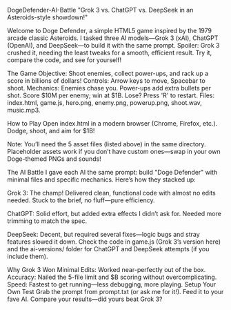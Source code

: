 DogeDefender-AI-Battle
"Grok 3 vs. ChatGPT vs. DeepSeek in an Asteroids-style showdown!"

Welcome to Doge Defender, a simple HTML5 game inspired by the 1979 arcade classic Asteroids. I tasked three AI models—Grok 3 (xAI), ChatGPT (OpenAI), and DeepSeek—to build it with the same prompt. Spoiler: Grok 3 crushed it, needing the least tweaks for a smooth, efficient result. Try it, compare the code, and see for yourself!

The Game
Objective: Shoot enemies, collect power-ups, and rack up a score in billions of dollars!
Controls: Arrow keys to move, Spacebar to shoot.
Mechanics: 
Enemies chase you.
Power-ups add extra bullets per shot.
Score $10M per enemy; win at $1B.
Lose? Press 'R' to restart.
Files: index.html, game.js, hero.png, enemy.png, powerup.png, shoot.wav, music.mp3.

How to Play
Open index.html in a modern browser (Chrome, Firefox, etc.).
Dodge, shoot, and aim for $1B!

Note: You’ll need the 5 asset files (listed above) in the same directory. Placeholder assets work if you don’t have custom ones—swap in your own Doge-themed PNGs and sounds!

The AI Battle
I gave each AI the same prompt: build "Doge Defender" with minimal files and specific mechanics. Here’s how they stacked up:

Grok 3: The champ! Delivered clean, functional code with almost no edits needed. Stuck to the brief, no fluff—pure efficiency.

ChatGPT: Solid effort, but added extra effects I didn’t ask for. Needed more trimming to match the spec.

DeepSeek: Decent, but required several fixes—logic bugs and stray features slowed it down.
Check the code in game.js (Grok 3’s version here) and the ai-versions/ folder for ChatGPT and DeepSeek attempts (if you include them).

Why Grok 3 Won
Minimal Edits: Worked near-perfectly out of the box.
Accuracy: Nailed the 5-file limit and $B scoring without overcomplicating.
Speed: Fastest to get running—less debugging, more playing.
Setup Your Own Test
Grab the prompt from prompt.txt (or ask me for it!).
Feed it to your fave AI.
Compare your results—did yours beat Grok 3?
